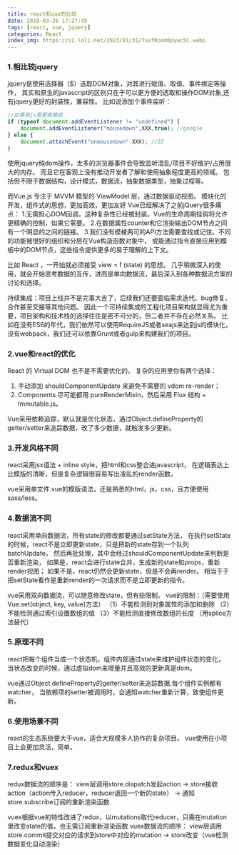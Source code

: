 ```yaml
---
title: react和vue的比较
date: 2018-03-26 17:27:45
tags: [react, vue, jquery]
categories: React
index_img: https://s2.loli.net/2023/01/31/TuvfRonm6pywc5C.webp
---
```



### 1.相比较jquery
jquery是使用选择器（$）选取DOM对象，对其进行赋值、取值、事件绑定等操作，
其实和原生的javascript的区别只在于可以更方便的选取和操作DOM对象,还有jquery更好的封装性，兼容性。
比如说添加个事件监听：
```javascript
//如果用js需要做兼容
if (typeof document.addEventListener != "undefined") { 
	document.addEventListener("mousedown",XXX,true); //google
} else { 
	document.attachEvent("onmousedown",XXX); //IE
} 
```
使用jquery纯dom操作，太多的浏览器事件会导致监听混乱/项目不好维护/占用很大的内存。
而且它在客观上没有推动开发者了解和使用抽象程度更高的领域。
包括但不限于数据结构，设计模式，数据流，抽象数据类型，抽象过程等。




而Vue.js 专注于 MVVM 模型的 ViewModel 层，通过数据驱动视图。
模块化的开发，组件式的思想，更加高效，更加友好
Vue已经解决了之前jQuery很多痛点：
1.无需担心DOM回调，这种复杂性已经被封装。Vue的生命周期挂钩将允许更精确的控制，如果它需要。
2.在数据属性counter和它渲染输出DOM节点之间有一个明显的之间的链接。
3.我们没有模棱两可的API方法需要查找或记住。不同的功能被很好的组织和分层在Vue构造函数对象中，
或能通过指令直接应用到模板中的DOM节点，这些指令提供更多的易于理解的上下文。

比如 React ，一开始就必须接受 view = f (state) 的思想。
几乎稍微深入的使用，就会开始思考数据的互传，进而是单向数据流，最后深入到各种数据流方案的讨论和选择。

持续集成：项目上线并不是完事大吉了，后续我们还要面临需求迭代、bug修复、合作甚至交接等其他问题。
因此一个可持续集成的工程化项目架构就显得尤为重要，项目架构和技术栈的选择往往是密不可分的，但二者并不存在必然关系。
比如在没有ES6的年代，我们依然可以使用RequireJS或者seajs来达到js的模块化，
没有webpack，我们还可以依靠Grunt或者gulp来构建我们的项目。


### 2.vue和react的优化
React 的 Virtual DOM 也不是不需要优化的。
复杂的应用里你有两个选择：
 1. 手动添加 shouldComponentUpdate 来避免不需要的 vdom re-render；
 2. Components 尽可能都用 pureRenderMixin，然后采用 Flux 结构 + Immutable.js。
 
Vue采用依赖追踪，默认就是优化状态，通过Object.defineProperty的getter/setter来追踪数据，改了多少数据，就触发多少更新。


### 3.开发风格不同
react采用jsx语法 + inline style，把html和css整合进javascript，
在逻辑表达上比模版的清晰，但是复杂逻辑很容易写出凌乱的render函数。

vue采用单文件.vue的模版语法，还是熟悉的html，js，css，且方便使用sass/less。


### 4.数据流不同
react采用单向数据流，所有state的修改都要通过setState方法，
在执行setState的时候，react不是立即更新state，只是把新的state存到一个队列batchUpdate，
然后再批处理，其中会经过shouldComponentUpdate来判断是否重新渲染，
如果是，react会进行state合并，生成新的state和props，重新render视图；
如果不是，react仍然会更新state，但是不会再render。
相当于于把setState看作是重新render的一次请求而不是立即更新的指令。

vue采用双向数据流，可以随意修改state，但有些限制。
vue的限制：（需要使用Vue.set(object, key, value)方法）
（1）不能检测到对象属性的添加和删除
（2）不能检测通过索引设置数组的值
（3）不能检测直接修改数组的长度 （用splice方法替代）


### 5.原理不同
react把每个组件当成一个状态机，组件内部通过state来维护组件状态的变化，
当状态改变的时候，通过虚拟dom来增量并且高效的更新真是dom。

vue通过Object.defineProperty的getter/setter来追踪数据,每个组件实例都有watcher，
当依赖项的setter被调用时，会通知watcher重新计算，致使组件更新。

### 6.使用场景不同
react的生态系统要大于vue，适合大规模多人协作的复杂项目。
vue使用在小项目上会更加灵活，简单。


### 7.redux和vuex
redux数据流的顺序是：
view层调用store.dispatch发起action
-> store接收action（action传入reducer，reducer返回一个新的state）
-> 通知store.subscribe订阅的重新渲染函数

vuex根据vue的特性改进了redux，以mutations取代reducer，只需在mutation里改变state的值，也无需订阅重新渲染函数
vuex数据流的顺序：
view层调用store.commit提交对应的请求到store中对应的mutation
-> store改变（vue检测数据变化自动渲染）







